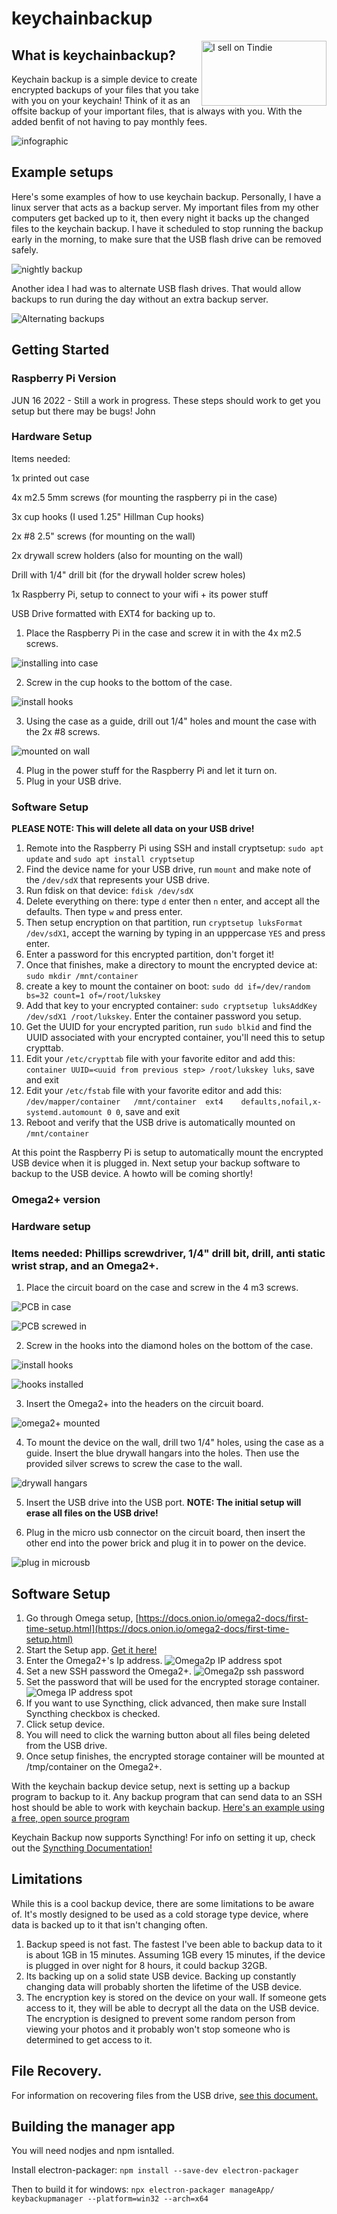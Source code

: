 
# keychainbackup

<a href="https://www.tindie.com/stores/thinklearndo/?ref=offsite_badges&utm_source=sellers_thinklearndo&utm_medium=badges&utm_campaign=badge_large"><img align="right" src="https://d2ss6ovg47m0r5.cloudfront.net/badges/tindie-larges.png" alt="I sell on Tindie" width="200" height="104"></a>

## What is keychainbackup?

Keychain backup is a simple device to create encrypted backups of your files that you take with you on your keychain! Think of it as an offsite backup of your important files, that is always with you. With the added benfit of not having to pay monthly fees.

![infographic](pictures/infographic.png)

## Example setups

Here's some examples of how to use keychain backup. Personally, I have a linux server that acts as a backup server. My important files from my other computers get backed up to it, then every night it backs up the changed files to the keychain backup. I have it scheduled to stop running the backup early in the morning, to make sure that the USB flash drive can be removed safely.

![nightly backup](pictures/nightly_backup.png)

Another idea I had was to alternate USB flash drives. That would allow backups to run during the day without an extra backup server.

![Alternating backups](pictures/alternating_backups.png)

## Getting Started

### Raspberry Pi Version

JUN 16 2022 - Still a work in progress. These steps should work to get you setup but there may be bugs! John

### Hardware Setup

Items needed:

1x printed out case

4x m2.5 5mm screws (for mounting the raspberry pi in the case)

3x cup hooks (I used 1.25" Hillman Cup hooks)

2x #8 2.5" screws (for mounting on the wall)

2x drywall screw holders (also for mounting on the wall)

Drill with 1/4" drill bit (for the drywall holder screw holes)

1x Raspberry Pi, setup to connect to your wifi + its power stuff

USB Drive formatted with EXT4 for backing up to.

1. Place the Raspberry Pi in the case and screw it in with the 4x m2.5 screws.

![installing into case](pictures/install_raspberry_pi.jpg)

2. Screw in the cup hooks to the bottom of the case.

![install hooks](pictures/insert_hook_pi.jpg)

3. Using the case as a guide, drill out 1/4" holes and mount the case with the 2x #8 screws.

![mounted on wall](pictures/pi_mounted.jpg)

4. Plug in the power stuff for the Raspberry Pi and let it turn on.
5. Plug in your USB drive.


### Software Setup

**PLEASE NOTE: This will delete all data on your USB drive!**

1. Remote into the Raspberry Pi using SSH and install cryptsetup: ```sudo apt update``` and ```sudo apt install cryptsetup```
2. Find the device name for your USB drive, run ```mount``` and make note of the ```/dev/sdX``` that represents your USB drive.
3. Run fdisk on that device: ```fdisk /dev/sdX```
4. Delete everything on there: type ```d``` enter then ```n``` enter, and accept all the defaults. Then type ```w``` and press enter.
5. Then setup encryption on that partition, run ```cryptsetup luksFormat /dev/sdX1```, accept the warning by typing in an upppercase ```YES``` and press enter.
6. Enter a password for this encrypted partition, don't forget it!
7. Once that finishes, make a directory to mount the encrypted device at: ```sudo mkdir /mnt/container```
8. create a key to mount the container on boot: ```sudo dd if=/dev/random bs=32 count=1 of=/root/lukskey```
9. Add that key to your encrypted container: ```sudo cryptsetup luksAddKey /dev/sdX1 /root/lukskey```. Enter the container password you setup.
10. Get the UUID for your encrypted parition, run ```sudo blkid``` and find the UUID associated with your encrypted container, you'll need this to setup crypttab.
11. Edit your ```/etc/crypttab``` file with your favorite editor and add this: ```container UUID=<uuid from previous step> /root/lukskey luks```, save and exit
12. Edit your ```/etc/fstab``` file with your favorite editor and add this: ```/dev/mapper/container   /mnt/container  ext4    defaults,nofail,x-systemd.automount 0 0```, save and exit
13. Reboot and verify that the USB drive is automatically mounted on ```/mnt/container```

At this point the Raspberry Pi is setup to automatically mount the encrypted USB device when it is plugged in. Next setup your backup software to backup to the USB device. A howto will be coming shortly!


### Omega2+ version

### Hardware setup

### Items needed: Phillips screwdriver, 1/4" drill bit, drill, anti static wrist strap, and an Omega2+.
 1. Place the circuit board on the case and screw in the 4 m3 screws.

 ![PCB in case](pictures/pcb_placed_in_case.jpg)

 ![PCB screwed in](pictures/pcb_screwed_in.jpg)

 2. Screw in the hooks into the diamond holes on the bottom of the case.

 ![install hooks](pictures/install_hooks.jpg)

 ![hooks installed](pictures/hooks_installed.jpg)

 3. Insert the Omega2+ into the headers on the circuit board.

 ![omega2+ mounted](pictures/omega_mounted.jpg)
 
 4. To mount the device on the wall, drill two 1/4" holes, using the case as a guide. Insert the blue drywall hangars into the holes. Then use the provided silver screws to screw the case to the wall.

 ![drywall hangars](pictures/drywall_mounting.jpg)
 
 5. Insert the USB drive into the USB port. <b>NOTE: The initial setup will erase all files on the USB drive!</b>
 
 6. Plug in the micro usb connector on the circuit board, then insert the other end into the power brick and plug it in to power on the device.

 ![plug in microusb](pictures/plug_in_power.jpg)


## Software Setup

 1. Go through Omega setup, [https://docs.onion.io/omega2-docs/first-time-setup.html](https://docs.onion.io/omega2-docs/first-time-setup.html)
 2. Start the Setup app. [Get it here!](https://github.com/johneast2/keychainbackup/releases/tag/V1.1)
 3. Enter the Omega2+'s Ip address.
 ![Omega2p IP address spot](pictures/omega2p_ipaddress.png)
 4. Set a new SSH password the Omega2+.
 ![Omega2p ssh password](pictures/omega2p_ssh_password.png)
 6. Set the password that will be used for the encrypted storage container.
 ![Omega IP address spot](pictures/omega2p_encryptedpassword.png)
 7. If you want to use Syncthing, click advanced, then make sure Install Syncthing checkbox is checked.
 8. Click setup device.
 9. You will need to click the warning button about all files being deleted from the USB drive.
 10. Once setup finishes, the encrypted storage container will be mounted at /tmp/container on the Omega2+.

With the keychain backup device setup, next is setting up a backup program to backup to it. Any backup program that can send data to an SSH host should be able to work with keychain backup. [Here's an example using a free, open source program](docs/SettingUpBackups.md)

Keychain Backup now supports Syncthing! For info on setting it up, check out the [Syncthing Documentation!](docs/SettingUpSyncthing.md)

## Limitations

While this is a cool backup device, there are some limitations to be aware of. It's mostly designed to be used as a cold storage type device, where data is backed up to it that isn't changing often.

1. Backup speed is not fast. The fastest I've been able to backup data to it is about 1GB in 15 minutes. Assuming 1GB every 15 minutes, if the device is plugged in over night for 8 hours, it could backup 32GB.
2. Its backing up on a solid state USB device. Backing up constantly changing data will probably shorten the lifetime of the USB device.
3. The encryption key is stored on the device on your wall. If someone gets access to it, they will be able to decrypt all the data on the USB device. The encryption is designed to prevent some random person from viewing your photos and it probably won't stop someone who is determined to get access to it.

## File Recovery.

For information on recovering files from the USB drive, [see this document.](docs/RecoveringFiles.md)

## Building the manager app

You will need nodjes and npm isntalled.

Install electron-packager: ```npm install --save-dev electron-packager```

Then to build it for windows: ```npx electron-packager manageApp/ keybackupmanager --platform=win32 --arch=x64```
